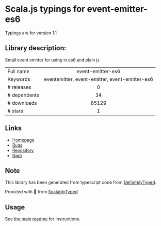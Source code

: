 
# Scala.js typings for event-emitter-es6

Typings are for version 1.1

## Library description:
Small event emitter for using in es6 and plain js

|                    |                 |
| ------------------ | :-------------: |
| Full name          | event-emitter-es6 |
| Keywords           | eventemitter, event-emitter, event-emitter-es6 |
| # releases         | 0 |
| # dependents       | 34 |
| # downloads        | 85129 |
| # stars            | 1 |

## Links
- [Homepage](https://github.com/insane-jo/event-emitter#readme)
- [Bugs](https://github.com/insane-jo/event-emitter/issues)
- [Repository](https://github.com/insane-jo/event-emitter)
- [Npm](https://www.npmjs.com/package/event-emitter-es6)
    


## Note
This library has been generated from typescript code from [DefinitelyTyped](https://definitelytyped.org).

Provided with :purple_heart: from [ScalablyTyped](https://github.com/oyvindberg/ScalablyTyped)

## Usage
See [the main readme](../../readme.md) for instructions.


